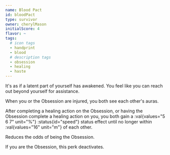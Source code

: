 ```yaml
---
name: Blood Pact
id: bloodPact
type: survivor
owner: cherylMason
initialScore: 4
flavor: ~
tags:
  # icon tags
  - handprint
  - blood
  # description tags
  - obsession
  - healing
  - haste
---
```


It's as if a latent part of yourself has awakened. You feel like you can reach out beyond yourself for assistance.

When you or the Obsession are injured, you both see each other's auras.

After completing a healing action on the Obsession, or having the Obsession complete a healing action on you, you both gain a :val{values="5 6 7" unit="%"} :status{id="speed"} status effect until no longer within :val{values="16" unit="m"} of each other.

Reduces the odds of being the Obsession.

If you are the Obsession, this perk deactivates.
